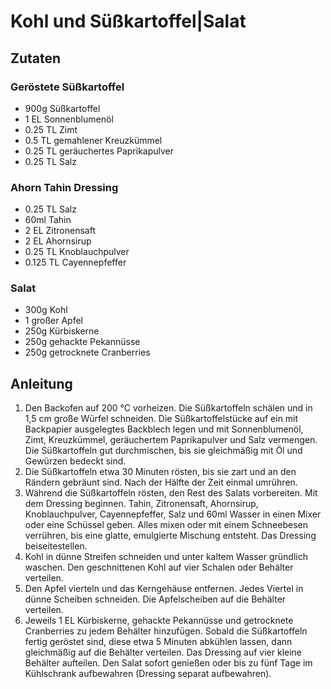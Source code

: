 # Kohl und Süßkartoffel|Salat
## Zutaten
### Geröstete Süßkartoffel
- 900g Süßkartoffel
- 1 EL Sonnenblumenöl
- 0.25 TL Zimt
- 0.5 TL gemahlener Kreuzkümmel
- 0.25 TL geräuchertes Paprikapulver
- 0.25 TL Salz

### Ahorn Tahin Dressing
- 0.25 TL Salz
- 60ml Tahin
- 2 EL Zitronensaft
- 2 EL Ahornsirup
- 0.25 TL Knoblauchpulver
- 0.125 TL Cayennepfeffer

### Salat
- 300g Kohl
- 1 großer Apfel
- 250g Kürbiskerne
- 250g gehackte Pekannüsse
- 250g getrocknete Cranberries

## Anleitung
1. Den Backofen auf 200 °C vorheizen. Die Süßkartoffeln schälen und in 1,5 cm große Würfel schneiden. Die Süßkartoffelstücke auf ein mit Backpapier ausgelegtes Backblech legen und mit Sonnenblumenöl, Zimt, Kreuzkümmel, geräuchertem Paprikapulver und Salz vermengen. Die Süßkartoffeln gut durchmischen, bis sie gleichmäßig mit Öl und Gewürzen bedeckt sind.
2. Die Süßkartoffeln etwa 30 Minuten rösten, bis sie zart und an den Rändern gebräunt sind. Nach der Hälfte der Zeit einmal umrühren.
3. Während die Süßkartoffeln rösten, den Rest des Salats vorbereiten. Mit dem Dressing beginnen. Tahin, Zitronensaft, Ahornsirup, Knoblauchpulver, Cayennepfeffer, Salz und 60ml Wasser in einen Mixer oder eine Schüssel geben. Alles mixen oder mit einem Schneebesen verrühren, bis eine glatte, emulgierte Mischung entsteht. Das Dressing beiseitestellen.
4. Kohl in dünne Streifen schneiden und unter kaltem Wasser gründlich waschen. Den geschnittenen Kohl auf vier Schalen oder Behälter verteilen.
5. Den Apfel vierteln und das Kerngehäuse entfernen. Jedes Viertel in dünne Scheiben schneiden. Die Apfelscheiben auf die Behälter verteilen.
6. Jeweils 1 EL Kürbiskerne, gehackte Pekannüsse und getrocknete Cranberries zu jedem Behälter hinzufügen. Sobald die Süßkartoffeln fertig geröstet sind, diese etwa 5 Minuten abkühlen lassen, dann gleichmäßig auf die Behälter verteilen. Das Dressing auf vier kleine Behälter aufteilen. Den Salat sofort genießen oder bis zu fünf Tage im Kühlschrank aufbewahren (Dressing separat aufbewahren).

